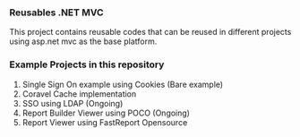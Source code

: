 ### Reusables .NET MVC
 
This project contains reusable codes that can be reused in different projects using asp.net mvc as the base platform.
     
### Example Projects in this repository 
1. Single Sign On example using Cookies (Bare example)
2. Coravel Cache implementation
3. SSO using LDAP (Ongoing)
4. Report Builder Viewer using POCO (Ongoing)
5. Report Viewer using FastReport Opensource
  
